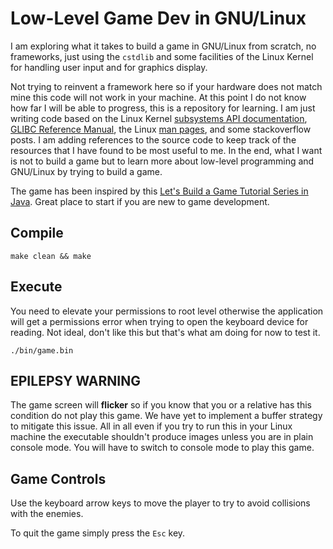 # Low-Level Game Dev in GNU/Linux
I am exploring what it takes to build a game in GNU/Linux from scratch, no frameworks,
just using the `cstdlib` and some facilities of the Linux Kernel for handling user input
and for graphics display.

Not trying to reinvent a framework here so if your hardware does not match mine this code
will not work in your machine. At this point I do not know how far I will be able to
progress, this is a repository for learning. I am just writing code based on the
Linux Kernel
[subsystems API documentation](https://www.kernel.org/doc/html/latest/subsystem-apis.html#human-interfaces),
[GLIBC Reference Manual](https://sourceware.org/glibc/manual/2.41/html_mono/libc.html),
the Linux [man pages](https://man7.org/linux/man-pages/man1/man.1.html), and some
stackoverflow posts.
I am adding references to the source code to keep track of the resources that
I have found to be most useful to me. In the end, what I want is not to build a game
but to learn more about low-level programming and GNU/Linux by trying to build a game.

The game has been inspired by this [Let's Build a Game Tutorial Series in Java](https://www.youtube.com/watch?v=1gir2R7G9ws&list=PLWms45O3n--6TvZmtFHaCWRZwEqnz2MHa). Great place
to start if you are new to game development.

## Compile

```
make clean && make
```

## Execute

You need to elevate your permissions to root level otherwise the application will get
a permissions error when trying to open the keyboard device for reading. Not ideal,
don't like this but that's what am doing for now to test it.

```
./bin/game.bin
```

## EPILEPSY WARNING

The game screen will **flicker** so if you know that you or a relative has this condition
do not play this game. We have yet to implement a buffer strategy to mitigate this issue.
All in all even if you try to run this in your Linux machine the executable shouldn't
produce images unless you are in plain console mode. You will have to switch to console
mode to play this game.

## Game Controls

Use the keyboard arrow keys to move the player to try to avoid collisions with the
enemies.

To quit the game simply press the `Esc` key.
